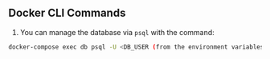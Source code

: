 ## Docker CLI Commands

1. You can manage the database via `psql` with the command:
```bash
docker-compose exec db psql -U <DB_USER (from the environment variables)>
```
